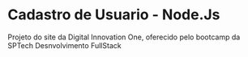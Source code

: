 # Cadastro de Usuario - Node.Js

Projeto do site da Digital Innovation One, oferecido pelo bootcamp da SPTech Desnvolvimento FullStack
